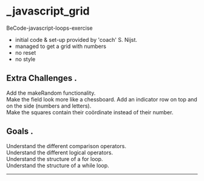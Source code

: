 # _javascript_grid
BeCode-javascript-loops-exercise 

* initial code & set-up provided by 'coach' S. Nijst.  
* managed to get a grid with numbers
* no reset 
* no style 

## Extra Challenges . 
Add the makeRandom functionality.    
Make the field look more like a chessboard. Add an indicator row on top and on the side (numbers and letters).  
Make the squares contain their coördinate instead of their number.  

## Goals . 
 Understand the different comparison operators.  
 Understand the different logical operators.  
 Understand the structure of a for loop.  
 Understand the structure of a while loop.  
 ___
